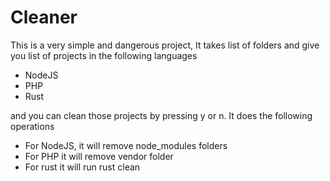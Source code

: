 # Cleaner
This is a very simple and dangerous project, It takes list of folders and give you list of projects in the following languages
- NodeJS
- PHP
- Rust

and you can clean those projects by pressing y or n.
It does the following operations
- For NodeJS, it will remove node_modules folders
- For PHP it will remove vendor folder
- For rust it will run rust clean